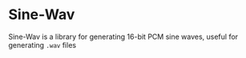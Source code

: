 # Sine-Wav

Sine-Wav is a library for generating 16-bit PCM sine waves, useful for generating `.wav` files
